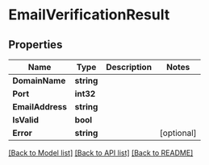 # EmailVerificationResult

## Properties

Name | Type | Description | Notes
------------ | ------------- | ------------- | -------------
**DomainName** | **string** |  | 
**Port** | **int32** |  | 
**EmailAddress** | **string** |  | 
**IsValid** | **bool** |  | 
**Error** | **string** |  | [optional] 

[[Back to Model list]](../README#documentation-for-models) [[Back to API list]](../README#documentation-for-api-endpoints) [[Back to README]](../README)


